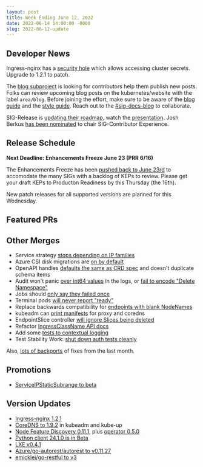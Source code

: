 ```yaml
---
layout: post
title: Week Ending June 12, 2022
date: 2022-06-14 14:00:00 -0000
slug: 2022-06-12-update
---
```


## Developer News

Ingress-nginx has a [security hole](https://github.com/kubernetes/ingress-nginx/issues/8686) which allows accessing cluster secrets.  Upgrade to 1.2.1 to patch.

The [blog subproject](https://github.com/kubernetes/community/tree/master/sig-docs/blog-subproject) is looking for contributors help them publish new posts. Folks can review upcoming blog posts on the kubernetes/website with the label `area/blog`. Before joining the effort, make sure to be aware of the [blog guide](https://kubernetes.io/docs/contribute/new-content/blogs-case-studies/) and the [style guide](https://kubernetes.io/docs/contribute/style/style-guide/). Reach out to the [#sig-docs-blog](https://kubernetes.slack.com/messages/CJDHVD54J) to collaborate.

SIG-Release is [updating their roadmap](https://groups.google.com/a/kubernetes.io/g/dev/c/oJR9OuKI7Qo), watch the [presentation](https://youtu.be/5KEQUIUmDAk). Josh Berkus [has been nominated](https://groups.google.com/a/kubernetes.io/g/dev/c/FQn0bzM2huo) to chair SIG-Contributor Experience.

## Release Schedule

**Next Deadline: Enhancements Freeze June 23 (PRR 6/16)**

The Enhancements Freeze has been [pushed back to June 23rd](https://groups.google.com/a/kubernetes.io/g/dev/c/-u--BUWPaPc) to accomodate the many SIGs with a backlog of KEPs to review.  Please get your draft KEPs to Producton Readiness by this Thursday (the 16th).

New patch releases for all supported versions are planned for this Wednesday.

## Featured PRs


## Other Merges

* Service strategy [stops depending on IP families](https://github.com/kubernetes/kubernetes/pull/110502)
* Azure CSI disk migrations are [on by default](https://github.com/kubernetes/kubernetes/pull/110491)
* OpenAPI handles [defaults the same as CRD spec](https://github.com/kubernetes/kubernetes/pull/110179) and doesn't duplicate schema items
* Audit won't panic [over int64 values](https://github.com/kubernetes/kubernetes/pull/110408) in the logs, or [fail to encode "Delete Namespace"](https://github.com/kubernetes/kubernetes/pull/110110)
* Jobs should [only say they failed once](https://github.com/kubernetes/kubernetes/pull/110292)
* Terminal pods [will never report "ready"](https://github.com/kubernetes/kubernetes/pull/110256)
* Replace backwards compatibility for [endpoints with blank NodeNames](https://github.com/kubernetes/kubernetes/pull/110245)
* kubeadm can [print manifests](https://github.com/kubernetes/kubernetes/pull/109995) for proxy and coredns
* EndpointSlice controller [will ignore Slices being deleted](https://github.com/kubernetes/kubernetes/pull/109624)
* Refactor [IngressClassName API docs](https://github.com/kubernetes/kubernetes/pull/109293)
* Add some [tests to contextual logging](https://github.com/kubernetes/kubernetes/pull/109194)
* Test Stability Work: [shut down auth tests cleanly](https://github.com/kubernetes/kubernetes/pull/110505)

Also, [lots of backports](https://github.com/kubernetes/kubernetes/pulls?q=is%3Apr+merged%3A%3E2022-06-07+%22Automated+cherry+pick%22) of fixes from the last month.

## Promotions

* [ServiceIPStaticSubrange to beta](https://github.com/kubernetes/kubernetes/pull/110419)

## Version Updates

* [Ingress-nginx 1.2.1](https://github.com/kubernetes/ingress-nginx/releases/tag/controller-v1.2.1)
* [CoreDNS to 1.9.2](https://github.com/kubernetes/kubernetes/pull/110489) in kubeadm and kube-up
* [Node Feature Discovery 0.11.1](https://github.com/kubernetes-sigs/node-feature-discovery/releases/tag/v0.11.1), plus [operator 0.5.0](https://github.com/kubernetes-sigs/node-feature-discovery-operator/releases/tag/v0.5.0)
* [Python client 24.1.0 is in Beta](https://github.com/kubernetes-client/python/releases/tag/v24.1.0b1)
* [LXE v0.4.1](https://github.com/automaticserver/lxe/releases/tag/v0.4.1)
* [Azure/go-autorest/autorest to v0.11.27](https://github.com/kubernetes/kubernetes/pull/110371)
* [emicklei/go-restful to v3](https://github.com/kubernetes/kubernetes/pull/110351) 
